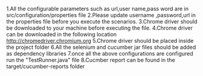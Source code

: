 1.All the configurable parameters such as url,user name,pass word are in src/configuration/properties file
2.Please update username ,password,url in the properties file before you execute the scenarios.
3.Chrome driver should be downloaded to your machine before executing the file.
4.Chrome driver can be downloaded in the following location
http://chromedriver.chromium.org
5.Chrome driver should be placed inside the project folder
6.All the selenium and cucumber jar files should be added as dependency libraries
7.once all the above configurations are configured run the "TestRunner.java" file
8.Cucmber report can be found in the target/cucumber-reports folder